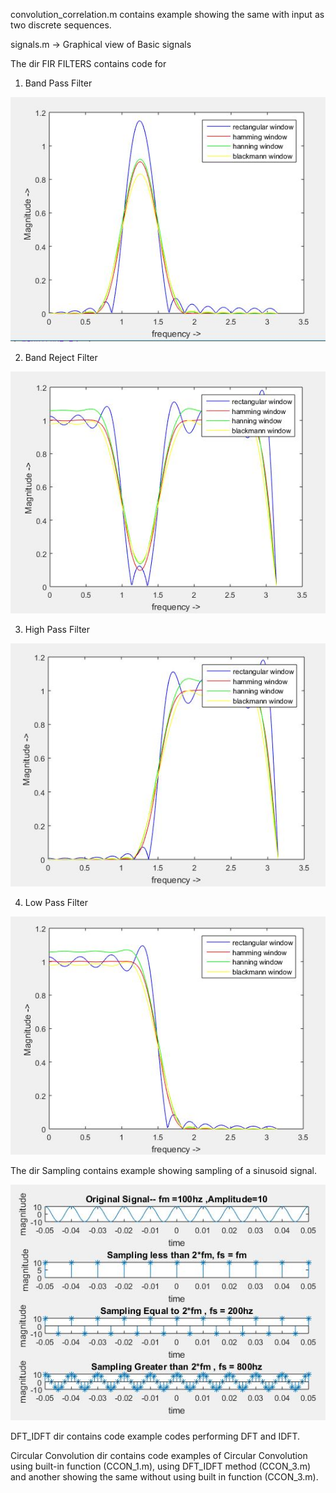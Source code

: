 convolution_correlation.m contains example showing the same with input as two discrete sequences.

signals.m -> Graphical view of Basic signals

The dir FIR FILTERS contains code for 

1) Band Pass Filter

![alt text](screenshots/BPF_op.jpg "O/P of Band Pass filter with wc1 = 1 and wc2 = 1.5 and order 30")

2) Band Reject Filter

![alt text](screenshots/BRF_op.jpg "O/P of Band Reject filter with wc1 = 1 and wc2 = 1.5 and order 30")

3) High Pass Filter

![alt text](screenshots/HPF_op.jpg "O/P of High Pass filter with wc = 1.5 and order 30")

4) Low Pass Filter

![alt text](screenshots/LPF_op.jpg "O/P of Low Pass filter with wc = 1.5 and order 30")


The dir Sampling contains example showing sampling of a sinusoid signal.

![alt text](screenshots/sampling.jpg "Sampling. Nyquist Theorem")

DFT_IDFT dir contains code example codes performing DFT and IDFT.

Circular Convolution dir contains code examples of Circular Convolution using built-in function (CCON_1.m), using DFT_IDFT method (CCON_3.m) and another showing the same without using built in function (CCON_3.m).
